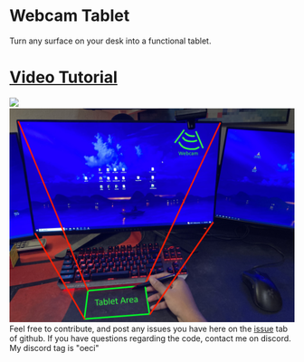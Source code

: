 # Webcam Tablet
Turn any surface on your desk into a functional tablet. 
<h1><a id="title" href="https://youtu.be/mBDaXqowUFw" target="_blank">Video Tutorial</a></h1>
<img src="./resources/demo.gif"></img>
<img src="./resources/demo.png"></img>
Feel free to contribute, and post any issues you have here on the <a href="https://github.com/WarpRomo/webcam-tablet/issues">issue</a> tab of github. 
If you have questions regarding the code, contact me on discord. My discord tag is "oeci"
